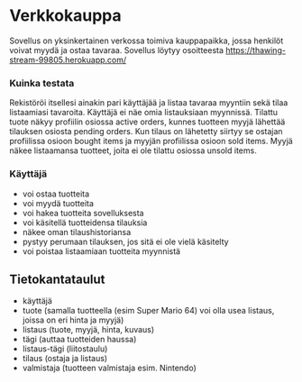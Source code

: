 # Verkkokauppa

Sovellus on yksinkertainen verkossa toimiva kauppapaikka, jossa henkilöt voivat myydä ja ostaa tavaraa. Sovellus löytyy osoitteesta https://thawing-stream-99805.herokuapp.com/


### Kuinka testata
Rekistöröi itsellesi ainakin pari käyttäjää ja listaa tavaraa myyntiin sekä tilaa listaamiasi tavaroita. Käyttäjä ei näe omia listauksiaan myynnissä. Tilattu tuote näkyy profiilin osiossa active orders, kunnes tuotteen myyjä lähettää tilauksen osiosta pending orders. Kun tilaus on lähetetty siirtyy se ostajan profiilissa osioon bought items ja myyjän profiilissa osioon sold items. Myyjä näkee listaamansa tuotteet, joita ei ole tilattu osiossa unsold items.

### Käyttäjä

- voi ostaa tuotteita
- voi myydä tuotteita
- voi hakea tuotteita sovelluksesta
- voi käsitellä tuotteidensa tilauksia
- näkee oman tilaushistoriansa
- pystyy perumaan tilauksen, jos sitä ei ole vielä käsitelty
- voi poistaa listaamiaan tuotteita myynnistä 


## Tietokantataulut
- käyttäjä
- tuote (samalla tuotteella (esim Super Mario 64) voi olla usea listaus, joissa on eri hinta ja myyjä)
- listaus (tuote, myyjä, hinta, kuvaus)
- tägi (auttaa tuotteiden haussa)
- listaus-tägi (liitostaulu)
- tilaus (ostaja ja listaus)
- valmistaja (tuotteen valmistaja esim. Nintendo) 



